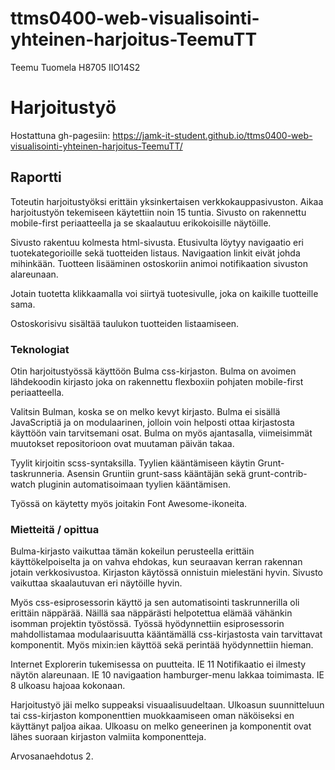 # ttms0400-web-visualisointi-yhteinen-harjoitus-TeemuTT

Teemu Tuomela
H8705
IIO14S2

# Harjoitustyö
Hostattuna gh-pagesiin:
https://jamk-it-student.github.io/ttms0400-web-visualisointi-yhteinen-harjoitus-TeemuTT/  

## Raportti
Toteutin harjoitustyöksi erittäin yksinkertaisen verkkokauppasivuston. Aikaa harjoitustyön tekemiseen käytettiin noin 15 tuntia. Sivusto on rakennettu mobile-first periaatteella ja se skaalautuu erikokoisille näytöille.  

Sivusto rakentuu kolmesta html-sivusta. Etusivulta löytyy navigaatio eri tuotekategorioille sekä tuotteiden listaus. Navigaation linkit eivät johda mihinkään. Tuotteen lisääminen ostoskoriin animoi notifikaation sivuston alareunaan.  

Jotain tuotetta klikkaamalla voi siirtyä tuotesivulle, joka on kaikille tuotteille sama.  

Ostoskorisivu sisältää taulukon tuotteiden listaamiseen.  

### Teknologiat
Otin harjoitustyössä käyttöön Bulma css-kirjaston. Bulma on avoimen lähdekoodin kirjasto joka on rakennettu flexboxiin pohjaten mobile-first periaatteella.  

Valitsin Bulman, koska se on melko kevyt kirjasto. Bulma ei sisällä JavaScriptiä ja on modulaarinen, jolloin voin helposti ottaa kirjastosta käyttöön vain tarvitsemani osat. Bulma on myös ajantasalla, viimeisimmät muutokset repositorioon ovat muutaman päivän takaa.  

Tyylit kirjoitin scss-syntaksilla. Tyylien kääntämiseen käytin Grunt-taskrunneria. Asensin Gruntiin grunt-sass kääntäjän sekä grunt-contrib-watch pluginin automatisoimaan tyylien kääntämisen.  

Työssä on käytetty myös joitakin Font Awesome-ikoneita.  

### Mietteitä / opittua
Bulma-kirjasto vaikuttaa tämän kokeilun perusteella erittäin käyttökelpoiselta ja on vahva ehdokas, kun seuraavan kerran rakennan jotain verkkosivustoa. Kirjaston käytössä onnistuin mielestäni hyvin. Sivusto vaikuttaa skaalautuvan eri näytöille hyvin.  

Myös css-esiprosessorin käyttö ja sen automatisointi taskrunnerilla oli erittäin näppärää. Näillä saa näppärästi helpotettua elämää vähänkin isomman projektin työstössä. Työssä hyödynnettiin esiprosessorin mahdollistamaa modulaarisuutta kääntämällä css-kirjastosta vain tarvittavat komponentit. Myös mixin:ien käyttöä sekä perintää hyödynnettiin hieman.  

Internet Explorerin tukemisessa on puutteita. IE 11 Notifikaatio ei ilmesty näytön alareunaan. IE 10 navigaation hamburger-menu lakkaa toimimasta. IE 8 ulkoasu hajoaa kokonaan.  

Harjoitustyö jäi melko suppeaksi visuaalisuudeltaan. Ulkoasun suunnitteluun tai css-kirjaston komponenttien muokkaamiseen oman näköiseksi en käyttänyt paljoa aikaa. Ulkoasu on melko geneerinen ja komponentit ovat lähes suoraan kirjaston valmiita komponentteja.  

Arvosanaehdotus 2.

